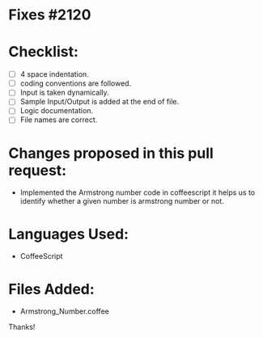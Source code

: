 # Fixes #2120

# Checklist:
- [ ] 4 space indentation.
- [ ] coding conventions are followed.
- [ ] Input is taken dynamically.
- [ ] Sample Input/Output is added at the end of file.
- [ ] Logic documentation.
- [ ] File names are correct.

# Changes proposed in this pull request:

- Implemented the Armstrong number code in coffeescript it helps us to identify whether a given number is armstrong number or not.

# Languages Used:
- CoffeeScript

# Files Added:
- Armstrong_Number.coffee

Thanks!
